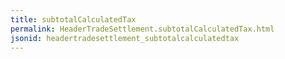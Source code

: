 ```yaml
---
title: subtotalCalculatedTax
permalink: HeaderTradeSettlement.subtotalCalculatedTax.html
jsonid: headertradesettlement_subtotalcalculatedtax
---
```

